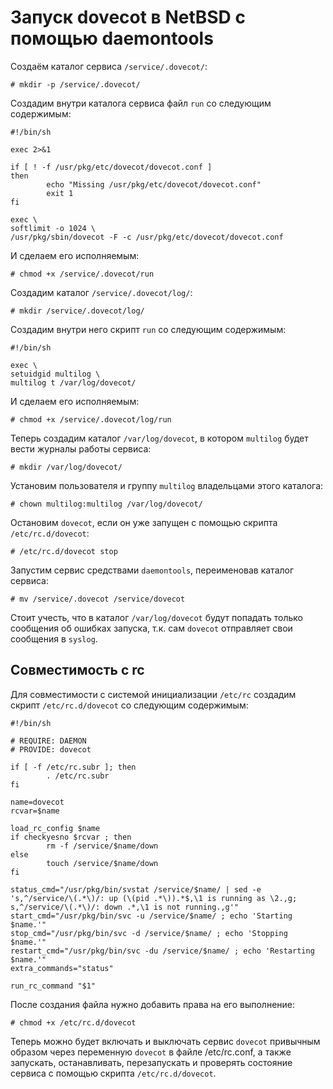 Запуск dovecot в NetBSD с помощью daemontools
=============================================

Создаём каталог сервиса `/service/.dovecot/`:

    # mkdir -p /service/.dovecot/

Создадим внутри каталога сервиса файл `run` со следующим содержимым:

    #!/bin/sh
    
    exec 2>&1
    
    if [ ! -f /usr/pkg/etc/dovecot/dovecot.conf ]
    then
            echo "Missing /usr/pkg/etc/dovecot/dovecot.conf"
            exit 1
    fi
    
    exec \
    softlimit -o 1024 \
    /usr/pkg/sbin/dovecot -F -c /usr/pkg/etc/dovecot/dovecot.conf

И сделаем его исполняемым:

    # chmod +x /service/.dovecot/run

Создадим каталог `/service/.dovecot/log/`:

    # mkdir /service/.dovecot/log/

Создадим внутри него скрипт `run` со следующим содержимым:

    #!/bin/sh
    
    exec \
    setuidgid multilog \
    multilog t /var/log/dovecot/

И сделаем его исполняемым:

    # chmod +x /service/.dovecot/log/run

Теперь создадим каталог `/var/log/dovecot`, в котором `multilog` будет вести журналы работы сервиса:

    # mkdir /var/log/dovecot/

Установим пользователя и группу `multilog` владельцами этого каталога:

    # chown multilog:multilog /var/log/dovecot/

Остановим `dovecot`, если он уже запущен с помощью скрипта `/etc/rc.d/dovecot`:

    # /etc/rc.d/dovecot stop

Запустим сервис средствами `daemontools`, переименовав каталог сервиса:

    # mv /service/.dovecot /service/dovecot

Стоит учесть, что в каталог `/var/log/dovecot` будут попадать только сообщения об ошибках запуска, т.к. сам `dovecot` отправляет свои сообщения в `syslog`.

Совместимость с rc
------------------

Для совместимости с системой инициализации `/etc/rc` создадим скрипт `/etc/rc.d/dovecot` со следующим содержимым:

    #!/bin/sh
    
    # REQUIRE: DAEMON
    # PROVIDE: dovecot
    
    if [ -f /etc/rc.subr ]; then
            . /etc/rc.subr
    fi
    
    name=dovecot
    rcvar=$name
    
    load_rc_config $name
    if checkyesno $rcvar ; then
            rm -f /service/$name/down
    else
            touch /service/$name/down
    fi
    
    status_cmd="/usr/pkg/bin/svstat /service/$name/ | sed -e 's,^/service/\(.*\)/: up (\(pid .*\)).*$,\1 is running as \2.,g; s,^/service/\(.*\)/: down .*,\1 is not running.,g'"
    start_cmd="/usr/pkg/bin/svc -u /service/$name/ ; echo 'Starting $name.'"
    stop_cmd="/usr/pkg/bin/svc -d /service/$name/ ; echo 'Stopping $name.'"
    restart_cmd="/usr/pkg/bin/svc -du /service/$name/ ; echo 'Restarting $name.'"
    extra_commands="status"
    
    run_rc_command "$1"

После создания файла нужно добавить права на его выполнение:

    # chmod +x /etc/rc.d/dovecot

Теперь можно будет включать и выключать сервис `dovecot` привычным образом через переменную `dovecot` в файле /etc/rc.conf, а также запускать, останавливать, перезапускать и проверять состояние сервиса с помощью скрипта `/etc/rc.d/dovecot`.
